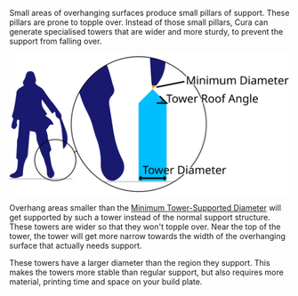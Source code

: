 Small areas of overhanging surfaces produce small pillars of support. These pillars are prone to topple over. Instead of those small pillars, Cura can generate specialised towers that are wider and more sturdy, to prevent the support from falling over.

![A tower supports the sword which would otherwise have a very small overhanging area](images/support_use_towers.svg)

Overhang areas smaller than the [Minimum Tower-Supported Diameter](support_minimal_diameter) will get supported by such a tower instead of the normal support structure. These towers are wider so that they won't topple over. Near the top of the tower, the tower will get more narrow towards the width of the overhanging surface that actually needs support.

These towers have a larger diameter than the region they support. This makes the towers more stable than regular support, but also requires more material, printing time and space on your build plate.